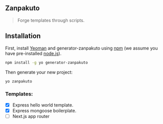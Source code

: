 ## Zanpakuto
> Forge templates through scripts.

## Installation

First, install [Yeoman](http://yeoman.io) and generator-zanpakuto using [npm](https://www.npmjs.com/) (we assume you have pre-installed [node.js](https://nodejs.org/)).

```bash
npm install -g yo generator-zanpakuto
```

Then generate your new project:

```bash
yo zanpakuto
```


### Templates: 
- [x] Express hello world template.
- [x] Express mongoose boilerplate.
- [ ] Next.js app router